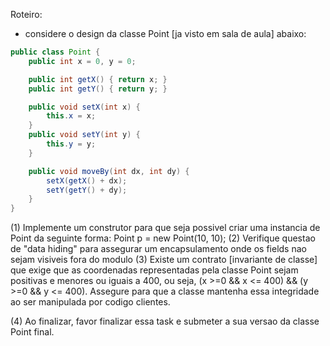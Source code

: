Roteiro:
- considere o design da classe Point [ja visto em sala de aula] abaixo:

```java
public class Point {
    public int x = 0, y = 0;

    public int getX() { return x; }
    public int getY() { return y; }

    public void setX(int x) { 
        this.x = x; 
    }
    public void setY(int y) { 
        this.y = y; 
    }

    public void moveBy(int dx, int dy) {
        setX(getX() + dx);
        setY(getY() + dy);
    }
}
```
(1) Implemente um construtor para que seja possivel criar uma instancia de Point da seguinte forma: Point p = new Point(10, 10);
(2) Verifique questao de "data hiding" para assegurar um encapsulamento onde os fields nao sejam visiveis fora do modulo
(3) Existe um contrato [invariante de classe] que exige que as coordenadas representadas pela classe Point sejam positivas e menores ou iguais a 400, ou seja, (x >=0 && x <= 400) && (y >=0 && y <= 400). Assegure para que a classe mantenha essa integridade ao ser manipulada por codigo clientes.

(4) Ao finalizar, favor finalizar essa task e submeter a sua versao da classe Point final.